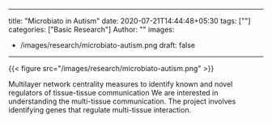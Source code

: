 

---
title: "Microbiato in Autism"
date: 2020-07-21T14:44:48+05:30
tags: [""]
categories: ["Basic Research"]
Author: ""
images:
  - /images/research/microbiato-autism.png
draft: false
---

{{< figure src="/images/research/microbiato-autism.png" >}}


Multilayer network centrality measures to identify known and novel regulators of tissue-tissue communication
We are interested in understanding the multi-tissue communication. The project involves identifying genes that regulate multi-tissue interaction.